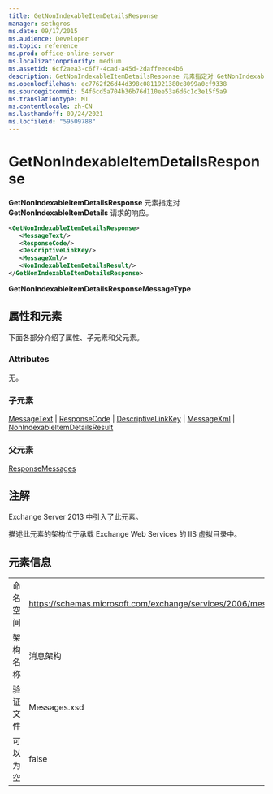 ```yaml
---
title: GetNonIndexableItemDetailsResponse
manager: sethgros
ms.date: 09/17/2015
ms.audience: Developer
ms.topic: reference
ms.prod: office-online-server
ms.localizationpriority: medium
ms.assetid: 6cf2aea3-c6f7-4cad-a45d-2daffeece4b6
description: GetNonIndexableItemDetailsResponse 元素指定对 GetNonIndexableItemDetails 请求的响应。
ms.openlocfilehash: ec7762f26d44d398c0811921380c8099a0cf9338
ms.sourcegitcommit: 54f6cd5a704b36b76d110ee53a6d6c1c3e15f5a9
ms.translationtype: MT
ms.contentlocale: zh-CN
ms.lasthandoff: 09/24/2021
ms.locfileid: "59509788"
---
```

# <a name="getnonindexableitemdetailsresponse"></a>GetNonIndexableItemDetailsResponse

**GetNonIndexableItemDetailsResponse** 元素指定对 **GetNonIndexableItemDetails** 请求的响应。 
  
```XML
<GetNonIndexableItemDetailsResponse>
   <MessageText/>
   <ResponseCode/>
   <DescriptiveLinkKey/>
   <MessageXml/>
   <NonIndexableItemDetailsResult/>
</GetNonIndexableItemDetailsResponse>
```

 **GetNonIndexableItemDetailsResponseMessageType**
## <a name="attributes-and-elements"></a>属性和元素

下面各部分介绍了属性、子元素和父元素。
  
### <a name="attributes"></a>Attributes

无。
  
### <a name="child-elements"></a>子元素

[MessageText](messagetext.md)  | [ResponseCode](responsecode.md)  | [DescriptiveLinkKey](descriptivelinkkey.md)  | [MessageXml](messagexml.md)  | [NonIndexableItemDetailsResult](nonindexableitemdetailsresult.md)
  
### <a name="parent-elements"></a>父元素

[ResponseMessages](responsemessages.md)
  
## <a name="remarks"></a>注解

Exchange Server 2013 中引入了此元素。
  
描述此元素的架构位于承载 Exchange Web Services 的 IIS 虚拟目录中。
  
## <a name="element-information"></a>元素信息

|||
|:-----|:-----|
|命名空间  <br/> |https://schemas.microsoft.com/exchange/services/2006/messages  <br/> |
|架构名称  <br/> |消息架构  <br/> |
|验证文件  <br/> |Messages.xsd  <br/> |
|可以为空  <br/> |false  <br/> |
   

